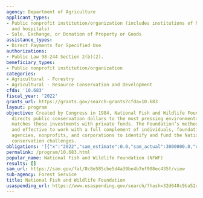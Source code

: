 ```yaml
---
agency: Department of Agriculture
applicant_types:
- Public nonprofit institution/organization (includes institutions of higher education
  and hospitals)
- Sale, Exchange, or Donation of Property or Goods
assistance_types:
- Direct Payments for Specified Use
authorizations:
- Public Law 98-244 Section 2(b)(2).
beneficiary_types:
- Public nonprofit institution/organization
categories:
- Agricultural - Forestry
- Agricultural - Resource Conservation and Development
cfda: '10.683'
fiscal_year: '2022'
grants_url: https://grants.gov/search-grants?cfda=10.683
layout: program
objective: Created by Congress in 1984, National Fish and Wildlife Foundation (NFWF)
  directs public conservation dollars to the most pressing environmental needs and
  matches those investments with private funds. The Foundation’s method is simple
  and effective to work with a full complement of individuals, foundations, government
  agencies, nonprofits, and corporations to identify and fund the Nation’s most intractable
  conservation challenges.
obligations: '[{"x":"2022","sam_estimate":0.0,"sam_actual":3000000.0,"usa_spending_actual":3350000.0},{"x":"2023","sam_estimate":3350000.0,"sam_actual":0.0,"usa_spending_actual":3327512.99},{"x":"2024","sam_estimate":0.0,"sam_actual":0.0,"usa_spending_actual":200000.0}]'
permalink: /program/10.683.html
popular_name: National Fish and Wildlife Foundation (NFWF)
results: []
sam_url: https://sam.gov/fal/8c8e585cbe5d4a39be4b7ef908ec435f/view
sub-agency: Forest Service
title: National Fish and Wildlife Foundation
usaspending_url: https://www.usaspending.gov/search/?hash=32d648c9ba52ddf4ae2b9785af7c7f53
---
```

